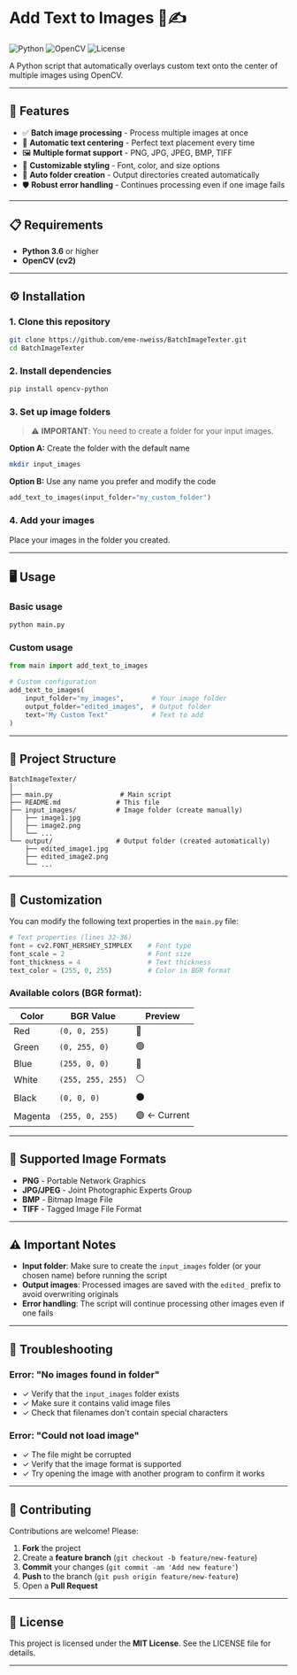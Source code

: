 # Add Text to Images 📸✍️

![Python](https://img.shields.io/badge/python-v3.6+-blue.svg)
![OpenCV](https://img.shields.io/badge/OpenCV-4.x-green.svg)
![License](https://img.shields.io/badge/license-MIT-blue.svg)

A Python script that automatically overlays custom text onto the center of multiple images using OpenCV.

---

## 🚀 Features

- ✅ **Batch image processing** - Process multiple images at once
- 🎯 **Automatic text centering** - Perfect text placement every time
- 🖼️ **Multiple format support** - PNG, JPG, JPEG, BMP, TIFF
- 🎨 **Customizable styling** - Font, color, and size options
- 📁 **Auto folder creation** - Output directories created automatically
- 🛡️ **Robust error handling** - Continues processing even if one image fails

---

## 📋 Requirements

- **Python 3.6** or higher
- **OpenCV (cv2)**

---

## ⚙️ Installation

### 1. Clone this repository
```bash
git clone https://github.com/eme-nweiss/BatchImageTexter.git
cd BatchImageTexter
```

### 2. Install dependencies
```bash
pip install opencv-python
```

### 3. Set up image folders

> ⚠️ **IMPORTANT**: You need to create a folder for your input images.

**Option A:** Create the folder with the default name
```bash
mkdir input_images
```

**Option B:** Use any name you prefer and modify the code
```python
add_text_to_images(input_folder="my_custom_folder")
```

### 4. Add your images
Place your images in the folder you created.

---

## 🖥️ Usage

### Basic usage
```python
python main.py
```

### Custom usage
```python
from main import add_text_to_images

# Custom configuration
add_text_to_images(
    input_folder="my_images",       # Your image folder
    output_folder="edited_images",  # Output folder
    text="My Custom Text"           # Text to add
)
```

---

## 📁 Project Structure

```
BatchImageTexter/
│
├── main.py                 # Main script
├── README.md              # This file
├── input_images/          # Image folder (create manually)
│   ├── image1.jpg
│   ├── image2.png
│   └── ...
└── output/                # Output folder (created automatically)
    ├── edited_image1.jpg
    ├── edited_image2.png
    └── ...
```

---

## 🎨 Customization

You can modify the following text properties in the `main.py` file:

```python
# Text properties (lines 32-36)
font = cv2.FONT_HERSHEY_SIMPLEX    # Font type
font_scale = 2                     # Font size
font_thickness = 4                 # Text thickness
text_color = (255, 0, 255)         # Color in BGR format
```

### Available colors (BGR format):
| Color   | BGR Value       | Preview |
|---------|-----------------|---------|
| Red     | `(0, 0, 255)`   | 🔴      |
| Green   | `(0, 255, 0)`   | 🟢      |
| Blue    | `(255, 0, 0)`   | 🔵      |
| White   | `(255, 255, 255)` | ⚪    |
| Black   | `(0, 0, 0)`     | ⚫      |
| Magenta | `(255, 0, 255)` | 🟣 ← Current |

---

## 📝 Supported Image Formats

- **PNG** - Portable Network Graphics
- **JPG/JPEG** - Joint Photographic Experts Group
- **BMP** - Bitmap Image File
- **TIFF** - Tagged Image File Format

---

## ⚠️ Important Notes

- **Input folder**: Make sure to create the `input_images` folder (or your chosen name) before running the script
- **Output images**: Processed images are saved with the `edited_` prefix to avoid overwriting originals
- **Error handling**: The script will continue processing other images even if one fails

---

## 🐛 Troubleshooting

### Error: "No images found in folder"
- ✓ Verify that the `input_images` folder exists
- ✓ Make sure it contains valid image files
- ✓ Check that filenames don't contain special characters

### Error: "Could not load image"
- ✓ The file might be corrupted
- ✓ Verify that the image format is supported
- ✓ Try opening the image with another program to confirm it works

---

## 🤝 Contributing

Contributions are welcome! Please:

1. **Fork** the project
2. Create a **feature branch** (`git checkout -b feature/new-feature`)
3. **Commit** your changes (`git commit -am 'Add new feature'`)
4. **Push** to the branch (`git push origin feature/new-feature`)
5. Open a **Pull Request**

---

## 📄 License

This project is licensed under the **MIT License**. See the LICENSE file for details.

---

